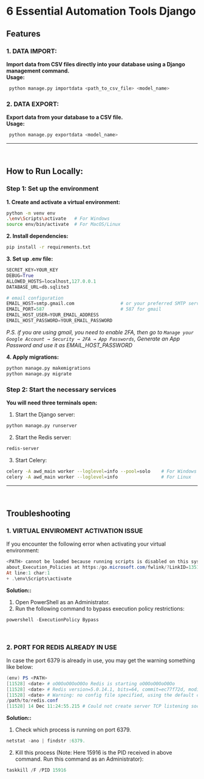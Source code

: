# 6 Essential Automation Tools Django

## Features
### 1. **DATA IMPORT:**          
   **Import data from CSV files directly into your database using a Django management command.**     
   **Usage:**
   ```bash
    python manage.py importdata <path_to_csv_file> <model_name>
   ```

### 2. **DATA EXPORT:**          
   **Export data from your database to a CSV file.**     
   **Usage:**
   ```bash
    python manage.py exportdata <model_name>
   ```

----
<br/>

## How to Run Locally:
### Step 1: Set up the environment
**1. Create and activate a virtual environment:**
```bash
python -m venv env
.\env\Scripts\activate   # For Windows
source env/bin/activate  # For MacOS/Linux

```
**2. Install dependencies:**
```bash
pip install -r requirements.txt
```

**3. Set up .env file:**
```py
SECRET_KEY=YOUR_KEY
DEBUG=True
ALLOWED_HOSTS=localhost,127.0.0.1
DATABASE_URL=db.sqlite3

# email configuration 
EMAIL_HOST=smtp.gmail.com                 # or your preferred SMTP server 
EMAIL_PORT=587                            # 587 for gmail
EMAIL_HOST_USER=YOUR_EMAIL_ADDRESS    
EMAIL_HOST_PASSWORD=YOUR_EMAIL_PASSWORD    
```
*P.S. if you are using gmail, you need to enable 2FA, then go to `Manage your Google Account → Security → 2FA → App Passwords`, Generate an App Password and use it as EMAIL_HOST_PASSWORD*

**4. Apply migrations:**
```bash
python manage.py makemigrations
python manage.py migrate
```


### Step 2: Start the necessary services

**You will need three terminals open:**
1. Start the Django server:
```bash
python manage.py runserver
```

2. Start the Redis server:
```bash
redis-server
```

3. Start Celery:
```bash
celery -A awd_main worker --loglevel=info --pool=solo    # For Windows
celery -A awd_main worker --loglevel=info                # For Linux
```

----
<br/>

## Troubleshooting
### **1. VIRTUAL ENVIROMENT ACTIVATION ISSUE**
If you encounter the following error when activating your virtual environment:
```powershell
<PATH> cannot be loaded because running scripts is disabled on this system. For more information, see 
about_Execution_Policies at https:/go.microsoft.com/fwlink/?LinkID=135170.
At line:1 char:1
+ .\env\Scripts\activate
```
**Solution::**
1. Open PowerShell as an Administrator.
2. Run the following command to bypass execution policy restrictions:
```powershell
powershell -ExecutionPolicy Bypass
```
<br/>

### **2. PORT FOR REDIS ALREADY IN USE**
In case the port 6379 is already in use, you may get the warning something like below:
```powershell
(env) PS <PATH>
[11528] <date> # oO0OoO0OoO0Oo Redis is starting oO0OoO0OoO0Oo
[11528] <date> # Redis version=5.0.14.1, bits=64, commit=ec77f72d, modified=0, pid=11528, just started
[11528] <date> # Warning: no config file specified, using the default config. In order to specify a config file use c:\program files\redis\redis-server.exe 
/path/to/redis.conf
[11528] 14 Dec 11:24:55.215 # Could not create server TCP listening socket *:6379: bind: An operation was attempted on something that is not a socket.
```
**Solution::**
1. Check which process is running on port 6379.
```powershell
netstat -ano | findstr :6379.
```
2. Kill this process (Note: Here 15916 is the PID received in above command. Run this command as an Administrator):
```powershell
taskkill /F /PID 15916
```

